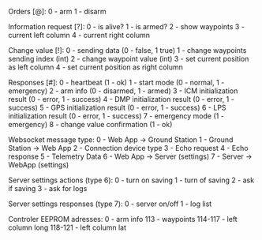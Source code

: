 Orders [@]:
0 - arm
1 - disarm

Information request [?]:
0 - is alive?
1 - is armed?
2 - show waypoints
3 - current left column
4 - current right column

Change value [!]:
0 - sending data (0 - false, 1 true)
1 - change waypoints sending index (int)
2 - change waypoint value (int)
3 - set current position as left column
4 - set current position as right column

Responses [#]:
0 - heartbeat (1 - ok)
1 - start mode (0 - normal, 1 - emergency)
2 - arm info (0 - disarmed, 1 - armed)
3 - ICM initialization result (0 - error, 1 - success)
4 - DMP initialization result (0 - error, 1 - success)
5 - GPS initialization result (0 - error, 1 - success)
6 - LPS initialization result (0 - error, 1 - success)
7 - emergency mode (1 - emergency)
8 - change value confirmation (1 - ok)

Websocket message type:
0 - Web App -> Ground Station
1 - Ground Station -> Web App
2 - Connection device type
3 - Echo request
4 - Echo response
5 - Telemetry Data
6 - Web App -> Server (settings)
7 - Server -> WebApp (settings)

Server settings actions (type 6):
0 - turn on saving
1 - turn of saving
2 - ask if saving
3 - ask for logs

Server settings responses (type 7):
0 - server on/off
1 - log list

Controler EEPROM adresses:
0 - arm info
113 - waypoints
114-117 - left column long
118-121 - left column lat